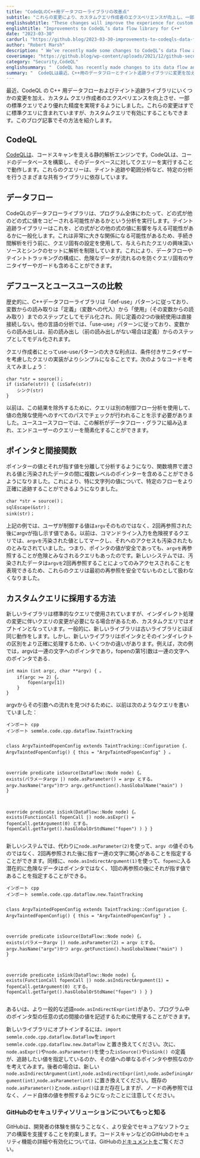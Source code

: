 ```yaml
---
title: "CodeQLのC++用データフローライブラリの改善点"
subtitle: "これらの変更により、カスタムクエリ作成者のエクスペリエンスが向上し、一部の標準クエリでより高い精度が得られるようになります。カスタムクエリでこれらを有効にする方法については、こちらをご覧ください。"
englishsubtitle: "These changes will improve the experience for custom query authors and enable better precision in some of our standard queries. Learn how to enable them for your custom queries."
englishtitle: "Improvements to CodeQL’s data flow library for C++"
date: "2023-03-30"
cardurl: "https://github.blog/2023-03-30-improvements-to-codeqls-data-flow-library-for-c/"
author: "Robert Marsh"
description: " We’ve recently made some changes to CodeQL’s data flow and taint tracking libraries for C++, which will improve the experience for custom query authors and enable better precision in some of our standard queries. While these changes are included in the standard queries already, you can also enable them for custom queries. We’ll show you how in this blog post.  CodeQL  CodeQL is the static analysis engine behind code scanning. CodeQL works by constructing a database of your code, and then running queries against that database. These queries depend on a variety of shared libraries that perform specific analyses, such as taint tracking and range analysis.  Dataflow  CodeQL’s dataflow library performs an analysis of what expressions may have their value copied to which other expressions, across the entire program. The taint tracking library generalizes this to what expressions may influence the value of which other expressions. Because this is potentially a very large relation, we use a query-specific configuration to restrict the analysis to a set of interesting sources and sinks for a given query before performing any interprocedural analysis. This allows the dataflow or taint tracking configuration to also include query-specific sanitizers and guards that prevent dangerous data from flowing.  Def-use vs use-use  Historically, the C++ dataflow library has followed a “def-use” pa"
coverimage: "https://github.blog/wp-content/uploads/2021/12/github-security_orange-banner.png?resize=1200%2C630"
category: "Security,CodeQL"
englishsummary: "  CodeQL has recently made changes to its data flow and taint tracking libraries for C++ which will improve the experience for custom query authors and enable better precision in some of the standard queries."
summary: "  CodeQLは最近、C++用のデータフローとテイント追跡ライブラリに変更を加え、カスタムクエリ作成者のエクスペリエンスを向上させ、一部の標準クエリでより精度の高い処理を可能にしました。"
---
```


<p>最近、CodeQL の C++ 用データフローおよびテイント追跡ライブラリにいくつかの変更を加え、カスタム クエリ作成者のエクスペリエンスを向上させ、一部の標準クエリでより優れた精度を実現するようにしました。これらの変更はすでに標準クエリに含まれていますが、カスタムクエリで有効にすることもできます。このブログ記事でその方法を紹介します。</p>
<h2 id="codeql">CodeQL<a href="#codeql" class="heading-link pl-2 text-italic text-bold" aria-label="CodeQL"></a></h2>
<p><a href="https://codeql.github.com/">CodeQLは</a>、コードスキャンを支える静的解析エンジンです。CodeQLは、コードのデータベースを構築し、そのデータベースに対してクエリーを実行することで動作します。これらのクエリーは、テイント追跡や範囲分析など、特定の分析を行うさまざまな共有ライブラリに依存しています。</p>
<h2 id="dataflow">データフロー<a href="#dataflow" class="heading-link pl-2 text-italic text-bold" aria-label="Dataflow"></a></h2>
<p>CodeQLのデータフローライブラリは、プログラム全体にわたって、どの式が他のどの式に値をコピーされる可能性があるかという分析を実行します。テイント追跡ライブラリーはこれを、どの式がどの他の式の値に影響を与える可能性があるかに一般化します。これは非常に大きな関係になる可能性があるため、手続き間解析を行う前に、クエリ固有の設定を使用して、与えられたクエリの興味深いソースとシンクのセットに解析を制限しています。これにより、データフローやテイントトラッキングの構成に、危険なデータが流れるのを防ぐクエリ固有のサニタイザーやガードも含めることができます。</p>
<h2 id="def-use-vs-use-use">デフユースとユースユースの比較<a href="#def-use-vs-use-use" class="heading-link pl-2 text-italic text-bold" aria-label="Def-use vs use-use"></a></h2>
<p>歴史的に、C++データフローライブラリは「def-use」パターンに従っており、変数からの読み取りは「定義」（変数への代入）から「使用」（その変数からの読み取り）までのステップとしてモデル化され、同じ定義の2つの後続使用は直接接続しない。他の言語の分析では、「use-use」パターンに従っており、変数からの読み出しは、前の読み出し（前の読み出しがない場合は定義）からのステップとしてモデル化されます。</p>
<p>クエリ作成者にとってuse-useパターンの大きな利点は、条件付きサニタイザーを考慮したクエリの実装がよりシンプルになることです。次のようなコードを考えてみましょう：</p>
<pre><code>char *str = source()；
if (isSafe(str)) { (isSafe(str))
    シンク(str)
}
</code></pre>
<p>以前は、この結果を除外するために、クエリは別の制御フロー分析を使用して、値の危険な使用へのすべてのパスでチェックが行われることを示す必要がありました。ユースユースフローでは、この解析がデータフロー・グラフに組み込まれ、エンドユーザーのクエリーを簡素化することができます。</p>
<h2 id="pointers-and-indirections">ポインタと間接関数<a href="#pointers-and-indirections" class="heading-link pl-2 text-italic text-bold" aria-label="Pointers and indirections"></a></h2>
<p>ポインターの値とそれが指す値を分離して分析するようになり、関数境界で渡される値と汚染されたデータの間に複数レベルのポインターを含めることができるようになりました。これにより、特に文字列の値について、特定のフローをより正確に追跡することができるようになりました。</p>
<pre><code>char *str = source()；
sqlEscape(&amp;str)；
sink(str)；
</code></pre>
<p>上記の例では、ユーザが制御する値は<code>argv</code>そのものではなく、2回再参照された後にargvが指し示す値である。以前は、コマンドライン入力を危険視するクエリでは、<code>argvを</code>汚染された値としてマークし、それへのアクセスも汚染されたものとみなされていました。つまり、ポインタの値が安全であっても、<code>argvを</code>再参照することが危険とみなされるクエリもあったのです。新しいシステムでは、汚染されたデータは<code>argvを</code>2回再参照することによってのみアクセスされることを表現できるため、これらのクエリは最初の再参照を安全でないものとして扱わなくなりました。</p>
<h2 id="how-to-adopt-it-for-custom-queries">カスタムクエリに採用する方法<a href="#how-to-adopt-it-for-custom-queries" class="heading-link pl-2 text-italic text-bold" aria-label="How to adopt it for custom queries"></a></h2>
<p>新しいライブラリは標準的なクエリで使用されていますが、インダイレクト処理の変更に伴いクエリの変更が必要になる場合があるため、カスタムクエリではオプトインとなっています。一般的に、新しいライブラリは古いライブラリとほぼ同じ動作をします。しかし、新しいライブラリはポインタとそのインダイレクトの区別をより正確に処理するため、いくつかの違いがあります。例えば，次の例では，argvは一連の文字へのポインタであり，fopenの第1引数は一連の文字へのポインタである．</p>
<pre><code>int main (int argc, char **argv) { 。
    if(argc &gt;= 2) {。
        fopen(argv[1])
    }
}
</code></pre>
<p>argvからその引数への流れを見つけるために、以前は次のようなクエリを書いていました：</p>
<pre><code>インポート cpp
インポート semmle.code.cpp.dataflow.TaintTracking

class ArgvTaintedFopenConfig extends TaintTracking::Configuration {.
  ArgvTaintedFopenConfig() { this = "ArgvTaintedFopenConfig" } 。

  override predicate isSource(DataFlow::Node node) {。
    exists(パラメータargv |)
      node.asParameter() = argv とする。
      argv.hasName("argv")かつ
      argv.getFunction().hasGlobalName("main")
    )
  }

  override predicate isSink(DataFlow::Node node) {。
    exists(FunctionCall fopenCall |)
      node.asExpr() = fopenCall.getArgument(0) とする。
      fopenCall.getTarget().hasGlobalOrStdName("fopen")
    )
  }
}
</code></pre>
<p>新しいシステムでは、代わりに<code>node.asParameter(2)</code>を使って、<code>argv の</code>値そのものではなく、2回再参照された後に指す一連の文字に関心があることを指定することができます。同様に、<code>node.asIndirectArgument(1)</code>を使って、<code>fopenに</code>入る潜在的に危険なデータはポインタではなく、1回の再参照の後にそれが指す値であることを指定することができる。</p>
<pre><code>インポート cpp
インポート semmle.code.cpp.dataflow.new.TaintTracking

class ArgvTaintedFopenConfig extends TaintTracking::Configuration {.
  ArgvTaintedFopenConfig() { this = "ArgvTaintedFopenConfig" } 。

  override predicate isSource(DataFlow::Node node) {。
    exists(パラメータargv |)
      node.asParameter(2) = argv とする。
      argv.hasName("argv")かつ
      argv.getFunction().hasGlobalName("main")
    )
  }

  override predicate isSink(DataFlow::Node node) {。
    exists(FunctionCall fopenCall |)
      node.asIndirectArgument(1) = fopenCall.getArgument(0) とする。
      fopenCall.getTarget().hasGlobalOrStdName("fopen")
    )
  }
}
</code></pre>
<p>あるいは、より一般的な述語<code>node.asIndirectExpr(int)</code>があり、プログラム中のポインタ型の任意の式の間接の値を記述するために使用することができます。</p>
<p>新しいライブラリにオプトインするには、<code>import semmle.code.cpp.dataflow.DataFlow</code>を<code>import semmle.code.cpp.dataflow.new.DataFlow</code> と置き換えてください。次に、<code>node.asExpr()</code>や<code>node.asParameter()</code>を使った<code>isSource()</code>や<code>isSink() の</code>定義が、追跡したい値を指定しているのか、その値への単なるポインタや参照なのかを考えてみます。後者の場合は、新しい<code>node.asIndirectArgument(int)</code>,<code>node.asIndirectExpr(int)</code>,<code>node.asDefiningArgument(int)</code>,<code>node.asParameter(int)</code> に置き換えてください。既存の<code>node.asParameter()</code>と<code>node.asExpr()</code>はまだ存在しますが、ノードの再参照ではなく、ノード自体の値を参照するようになったことに注意してください。</p>
<h3 id="learn-more-about-github-security-solutions">GitHubのセキュリティソリューションについてもっと知る<a href="#learn-more-about-github-security-solutions" class="heading-link pl-2 text-italic text-bold" aria-label="Learn more about GitHub security solutions"></a></h3>
<p>GitHubは、開発者の体験を損なうことなく、より安全でセキュアなソフトウェアの構築を支援することを約束します。コードスキャンなどのGitHubのセキュリティ機能の詳細や有効化については、GitHubの<a href="https://docs.github.com/en/enterprise-cloud@latest/code-security/code-scanning/automatically-scanning-your-code-for-vulnerabilities-and-errors/about-code-scanning">ドキュメントを</a>ご覧ください。</p>


